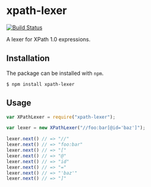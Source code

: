 # xpath-lexer

[![Build Status](https://travis-ci.org/badeball/xpath-lexer.svg?branch=master)](https://travis-ci.org/badeball/xpath-lexer)

A lexer for XPath 1.0 expressions.

## Installation

The package can be installed with `npm`.

```
$ npm install xpath-lexer
```

## Usage


```javascript
var XPathLexer = require("xpath-lexer");

var lexer = new XPathLexer("//foo:bar[@id='baz']");

lexer.next() // => "//"
lexer.next() // => "foo:bar"
lexer.next() // => "["
lexer.next() // => "@"
lexer.next() // => "id"
lexer.next() // => "="
lexer.next() // => "'baz'"
lexer.next() // => "]"
```
